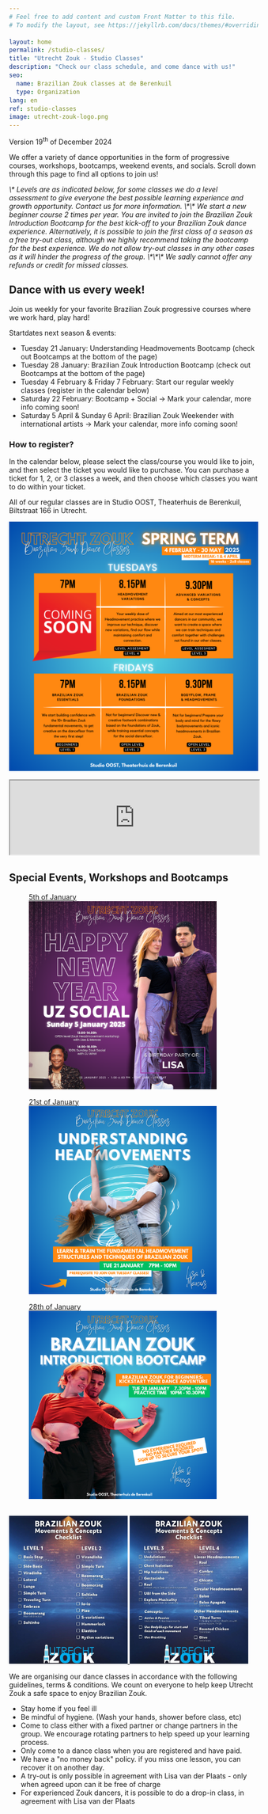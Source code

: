 ```yaml
---
# Feel free to add content and custom Front Matter to this file.
# To modify the layout, see https://jekyllrb.com/docs/themes/#overriding-theme-defaults

layout: home
permalink: /studio-classes/
title: "Utrecht Zouk - Studio Classes"
description: "Check our class schedule, and come dance with us!"
seo:
  name: Brazilian Zouk classes at de Berenkuil
  type: Organization
lang: en
ref: studio-classes
image: utrecht-zouk-logo.png
---
```


Version 19<sup>th</sup> of December 2024

We offer a variety of dance opportunities in the form of progressive courses,
workshops,
bootcamps,
weekend events,
and socials.
Scroll down through this page to find all options to join us!

<i>
\*
    Levels are as indicated below,
    for some classes we do a level assessment to give everyone the best possible learning experience and growth opportunity.
    Contact us for more information.
</i>

<i>
\*\*
    We start a new beginner course 2 times per year.
    You are invited to join the Brazilian Zouk Introduction Bootcamp for the best kick-off to your Brazilian Zouk dance experience.
    Alternatively,
    it is possible to join the first class of a season as a free try-out class,
    although we highly recommend taking the bootcamp for the best experience.
    We do not allow try-out classes in any other cases as it will hinder the progress of the group.
</i>

<i>
\*\*\*
    We sadly cannot offer any refunds or credit for missed classes.
</i>

<br />
<h2 class='status'>Dance with us every week!</h2>

Join us weekly for your favorite Brazilian Zouk progressive courses where we work hard,
play hard!

Startdates next season & events:
* Tuesday 21 January: Understanding Headmovements Bootcamp (check out Bootcamps at the bottom of the page)
* Tuesday 28 January: Brazilian Zouk Introduction Bootcamp (check out Bootcamps at the bottom of the page)
* Tuesday 4 February & Friday 7 February: Start our regular weekly classes (register in the calendar below)
* Saturday 22 February: Bootcamp + Social -> Mark your calendar, more info coming soon!
* Saturday 5 April & Sunday 6 April: Brazilian Zouk Weekender with international artists -> Mark your calendar, more info coming soon!

### How to register?
In the calendar below,
please select the class/course you would like to join,
and then select the ticket you would like to purchase.
You can purchase a ticket for 1,
2, or 3 classes a week,
and then choose which classes you want to do within your ticket.

All of our regular classes are in Studio OOST,
Theaterhuis de Berenkuil,
Biltstraat 166 in Utrecht.

![Spring Term](/spring-term.png)

<!-- src="https://www.bueno.nu/webshop/school/521/schedule?skipEmptyWeeksOnFirstLoad=YES&calendarEntryTypes=2" -->
<script src="https://cdnjs.cloudflare.com/ajax/libs/iframe-resizer/4.3.2/iframeResizer.min.js"></script>
<iframe
    id="bueno-schedule"
    src="https://www.bueno.nu/webshop/school/521/schedule?currentDate=04-02-2025&skipEmptyWeeksOnFirstLoad=NO"
    style="width: 1px; min-width: 100%"></iframe>
<script>
    iFrameResize(
        {
            log: false,
            heightCalculationMethod: 'lowestElement',
            onScroll: function() {document.getElementById('bueno-schedule').scrollIntoView({behavior: 'smooth'}); return false},
            checkOrigin: false
        },
        '#bueno-schedule'
    )
</script>


<h2 class='status'> Special Events, Workshops and Bootcamps </h2>

<section class="heros">

<figure>
<a href="https://www.bueno.nu/webshop/school/521/schedule-detail/995168">
<figcaption>
5th of January
</figcaption>
<img
alt="Lisa & Marcos - UZ Social"
src="/events/ny-utrecht-social.png"
height='380px'
width='380px'
/>
</a>
</figure>

<figure>
<a href="https://www.bueno.nu/webshop/school/521/schedule-detail/987107">
<figcaption>
21st of January
</figcaption>
<img
alt="Lisa & Marcos - Understanding Headmovements"
src="/events/lisa-marcos-understanding-headmovements.png"
height='380px'
width='380px'
/>
</a>
</figure>

<figure>
<a href="https://www.bueno.nu/webshop/school/521/schedule-detail/987108">
<figcaption>
28th of January
</figcaption>
<img
alt="Lisa & Marcos - Introduction Bootcamp"
src="/events/lisa-marcos-introduction-bootcamp.png"
height='380px'
width='380px'
/>
</a>
</figure>

</section>

<br style="clear:both">

<picture>
    <a
    href="/brazilian-zouk-movements-and-concepts-checklist-level-1-and-2.jpg"
    target="_blank"
    >
    <img
    alt='Brazilian-zouk-movements-and-concepts-checklist-level-1-and-2'
    src='/brazilian-zouk-movements-and-concepts-checklist-level-1-and-2.jpg'
    width='240px'
    />
    </a>
</picture>

<picture>
    <a
    href="/brazilian-zouk-movements-and-concepts-checklist-level-3-and-4.jpg"
    target="_blank"
    >
    <img
    alt='Brazilian-zouk-movements-and-concepts-checklist-level-3-and-4'
    src='/brazilian-zouk-movements-and-concepts-checklist-level-3-and-4.jpg'
    width='240px'
    />
    </a>
</picture>

We are organising our dance classes in accordance with the following guidelines,
terms & conditions.
We count on everyone to help keep Utrecht Zouk a safe space to enjoy Brazilian Zouk.

* Stay home if you feel ill
* Be mindful of hygiene. (Wash your hands, shower before class, etc)
* Come to class either with a fixed partner or change partners in the group. We encourage rotating partners to help speed up your learning process.
* Only come to a dance class when you are registered and have paid.
* We have a "no money back" policy. if you miss one lesson, you can recover it on another day.
* A try-out is only possible in agreement with Lisa van der Plaats - only when agreed upon can it be free of charge
* For experienced Zouk dancers, it is possible to do a drop-in class, in agreement with Lisa van der Plaats
